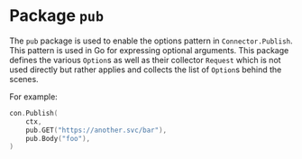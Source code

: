 # Package `pub`

The `pub` package is used to enable the options pattern in `Connector.Publish`. This pattern is used in Go for expressing optional arguments. This package defines the various `Option`s as well as their collector `Request` which is not used directly but rather applies and collects the list of `Option`s behind the scenes.

For example:

```go
con.Publish(
	ctx,
	pub.GET("https://another.svc/bar"),
	pub.Body("foo"),
)
```
